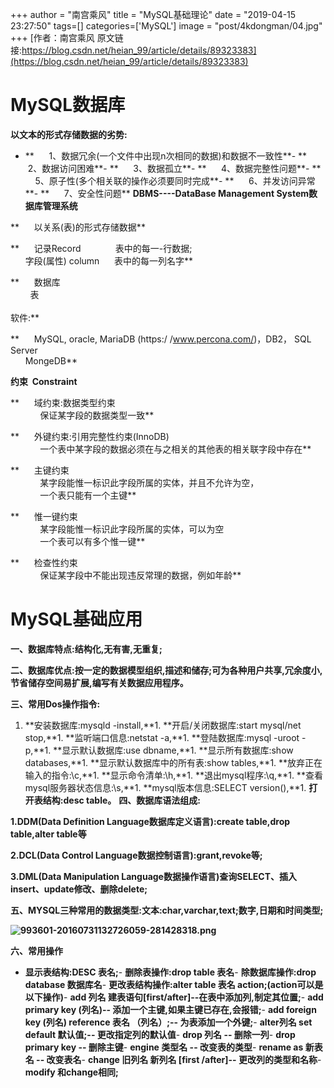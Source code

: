 +++
author = "南宫乘风"
title = "MySQL基础理论"
date = "2019-04-15 23:27:50"
tags=[]
categories=['MySQL']
image = "post/4kdongman/04.jpg"
+++
[作者：南宫乘风   原文链接:https://blog.csdn.net/heian_99/article/details/89323383](https://blog.csdn.net/heian_99/article/details/89323383)

# **MySQL数据库**

**以文本的形式存储数据的劣势:**
- **      1、数据冗余(一个文件中出现n次相同的数据)和数据不一致性**- **      2、数据访问困难**- **      3、数据孤立**- **      4、数据完整性问题**- **      5、原子性(多个相关联的操作必须要同时完成**- **      6、并发访问异常**- **      7、安全性问题**
**DBMS----DataBase Management System数据库管理系统**

**      以关系(表)的形式存储数据**

**      记录Record              表中的每一-行数据;<br>       字段(属性) column      表中的每一列名字**

**      数据库<br>         表<br>       <br> 软件:**

**      MySQL, oracle, MariaDB (https:/ /www.percona.com/)，DB2， SQL Server<br>       MongeDB**

**约束  Constraint**

**      域约束:数据类型约束<br>             保证某字段的数据类型一致**

**      外键约束:引用完整性约束(InnoDB)<br>             一个表中某字段的数据必须在与之相关的其他表的相关联字段中存在**

**      主键约束<br>             某字段能惟一标识此字段所属的实体，并且不允许为空，<br>             一个表只能有一个主键**

**      惟一键约束<br>             某字段能惟一标识此字段所属的实体，可以为空 <br>             一个表可以有多个惟一键**

**      检查性约束<br>             保证某字段中不能出现违反常理的数据，例如年龄**

# **MySQL基础应用**

**一、数据库特点:结构化,无有害,无重复;**

**二、数据库优点:按一定的数据模型组织,描述和储存;可为各种用户共享,冗余度小,节省储存空间易扩展,编写有关数据应用程序。**

**三、常用Dos操作指令:**
1. **安装数据库:mysqld -install,**1. **开启/关闭数据库:start mysql/net stop,**1. **监听端口信息:netstat -a,**1. **登陆数据库:mysql -uroot -p,**1. **显示默认数据库:use dbname,**1. **显示所有数据库:show databases,**1. **显示默认数据库中的所有表:show tables,**1. **放弃正在输入的指令:\c,**1. **显示命令清单:\h,**1. **退出mysql程序:\q,**1. **查看mysql服务器状态信息:\s,**1. **mysql版本信息:SELECT version(),**1. **打开表结构:desc table。**
**四、数据库语法组成:**

**1.DDM(Data Definition Language数据库定义语言):create table,drop table,alter table等**

**2.DCL(Data Control Language数据控制语言):grant,revoke等;**

**3.DML(Data Manipulation Language数据操作语言)查询SELECT、插入insert、update修改、删除delete;**

**五、MYSQL三种常用的数据类型:文本:char,varchar,text;数字,日期和时间类型;**

**![993601-20160731132726059-281428318.png](https://images2015.cnblogs.com/blog/993601/201607/993601-20160731132726059-281428318.png)**

**六、常用操作**
- **显示表结构:DESC 表名;**- **删除表操作:drop table 表名**- **除数据库操作:drop database 数据库名**- **更改表结构操作:alter table 表名 action;(action可以是以下操作)**- **add 列名 建表语句[first/after]--在表中添加列,制定其位置;**- **add primary key (列名)-- 添加一个主键,如果主键已存在,会报错;**- **add foreign key (列名) reference 表名 （列名）;-- 为表添加一个外键;**- **alter列名 set default 默认值;-- 更改指定列的默认值**- **drop 列名 -- 删除一列**- **drop primary key -- 删除主键**- **engine 类型名 -- 改变表的类型**- **rename as 新表名 -- 改变表名**- **change 旧列名 新列名 [first /after]-- 更改列的类型和名称**- **modify 和change相同;**
 
